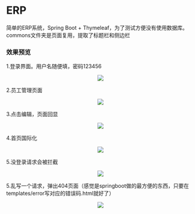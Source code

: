 # ERP
简单的ERP系统，Spring Boot + Thymeleaf，为了测试方便没有使用数据库。commons文件夹是页面复用，提取了标题栏和侧边栏

### 效果预览

1.登录界面。用户名随便填，密码123456
     <div align=center><img src="https://s1.ax1x.com/2020/05/22/YX74JA.png"/></div>

2.员工管理页面
     <div align=center><img src="https://s1.ax1x.com/2020/05/22/YXqMIe.png"/></div>
     
3.点击编辑，页面回显
     <div align=center><img src="https://s1.ax1x.com/2020/05/22/YXqtqf.png"/></div>

4.首页国际化
     <div align=center><img src="https://s1.ax1x.com/2020/05/22/YXq0iQ.png"/></div>
     
5.没登录请求会被拦截
     <div align=center><img src="https://s1.ax1x.com/2020/05/22/YXq2ZT.png"/></div>
     
5.乱写一个请求，弹出404页面（感觉是springboot做的最方便的东西，只要在templates/error写对应的错误码.html就好了）
     <div align=center><img src="https://s1.ax1x.com/2020/05/22/YXLCOP.png"/></div>
